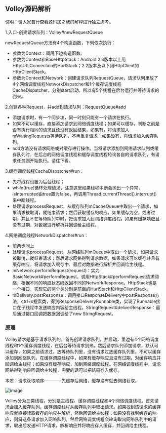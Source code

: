 ## Volley源码解析

说明：请大家自行查看源码加之我的解释进行独立思考。

1.入口-创建请求队列：Volley#newRequestQueue

newRequestQueue方法有4个构造函数，下列依次执行：

- 参数为Context：调用下边构造函数。
- 参数为Context和BaseHttpStack：Android 2.3版本以上用HttpURLConnection的HurlStack；2.2版本及以下用HttpClient的HttpClientStack。
- 参数为Context和Network：创建请求队列RequestQueue，请求队列里放了4个网络调度线程NetworkDispatcher和1个缓存调度线程CacheDispatcher，分别start启动，所以有5个线程在后台运行并等待请求的到来。

2.创建各种Request，并add到请求队列：RequestQueue#add

- 添加请求时，有一个同步块，同一时刻只能有一个请求在执行。
- 如果不可以缓存，直接添加请求到网络调度线程；如果可以缓存，判断之前是否有执行相同的请求且还没有返回结果，如果有，将请求加入mWaitingRequests等待队列，不再重复请求；如果没有，将请求加入缓存队列。
- add方法没有请求网络或对缓存进行操作。当将请求添加到网络请求队列或缓存队列时，在后台的网络调度线程和缓存调度线程轮询各自的请求队列，有请求任务则开始执行。请往下看。

3.缓存调度线程CacheDispatcher#run：

- 先将线程设置为后台线程；
- while(true)循环处理请求，注意这里如果线程中断会抛出一个异常，isInterrupted由true置为false，再调用Thread.currentThread().interrupt()来中断线程。
- 处理请求processRequest，从缓存队列mCacheQueue中取出一个请求，如果请求被取消，就结束请求；然后获取缓存的响应，如果缓存为空，或者过期，并且不在等待队列中时，把请求加入到网络调度线程。如果有缓存响应且没有过期，对数据进行解析并回调给主线程。

4.网络调度线程NetworkDispatcher#run：

- 前两步同上
- 处理请求processRequest，从网络队列mQueue中取出一个请求，如果请求被取消，就结束请求；然后请求网络得到请求数据，如果请求可以缓存并且有缓存响应，将请求加入缓存中，最后对数据进行解析并回调给主线程。
- mNetwork.performRequest(request)：实为BasicNetwork#performRequest，调用HttpStack#performRequest请求网络，根据不同的响应状态码返回不同的NetworkResponse。HttpStack也是一个接口，实现它的两个类分别是前面的HurlStack和HttpClientStack。
- mDelivery.postResponse：调用接口ResponseDelivery中postResponse方法，ctrl+o搜索类，得到ResponseDeliveryRunnable类，实现了Runnable接口在子线程中发送响应内容给主线程。StringRequest#deliverResponse：最后通过接口回调把数据回调给了new StringRequest。

### 原理

Volley请求是基于请求队列的。首先创建请求队列，并启动，里边有4个网络调度线程和1个缓存调度线程，在后台等待请求到来。然后请求队列添加请求，默认可以缓存，如果之前请求过，放等待队列里，没有请求过放缓存队列里。不可以缓存添加到网络队列。在缓存调度线程中，如果有缓存响应且没有过期，对缓存响应并回调给主线程；如果没有缓存响应，加到网络调度线程。在网络调度线程中，请求网络得到响应回调给主线程，需要的话可以把结果存入缓存。

本质：请求获取顺序————先缓存后网络，缓存没有就去网络获取。

![image](https://github.com/2211785113/Blog/blob/master/images/volley.jpg)

Volley分为三类线程，分别是主线程、缓存调度线程和4个网络调度线程。首先请求会加入缓存队列，缓存调度线程从缓存队列中取出请求。如果找到该请求的缓存响应就直接读取缓存的响应并解析，然后回调给主线程；如果没有找到缓存的响应，则将这条请求加入网络队列，然后网络调度线程会轮询取出网络队列中的请求，取出后发送HTTP请求，解析响应并将响应存入缓存，并回调给主线程。

